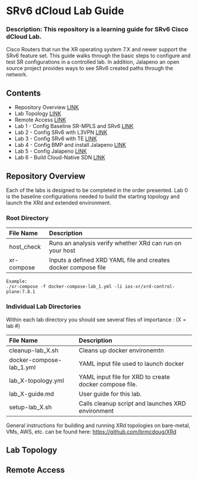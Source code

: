 # SRv6 dCloud Lab Guide

### Description: This repository is a learning guide for SRv6 Cisco dCloud Lab. 
Cisco Routers that run the XR operating system 7.X and newer support the SRv6 feature set. This guide walks 
through the basic steps to configure and test SR configurations in a controlled lab. In addition, Jalapeno an 
open source project provides ways to see SRv6 created paths through the network.

## Contents
* Repository Overview [LINK](#repository-overview)
* Lab Topology [LINK](#topology)
* Remote Access [LINK](#remote-access)
* Lab 1 - Config Baseline SR-MPLS and SRv6 [LINK](/lab_1/lab_1-guide.md)
* Lab 2 - Config SRv6 with L3VPN [LINK](/lab_2/lab_2-guide.md)
* Lab 3 - Config SRv6 with TE [LINK](/lab_3/lab_3-guide.md)
* Lab 4 - Config BMP and install Jalapeno [LINK](/lab_4/lab_4-guide.md)
* Lab 5 - Config Jalapeno [LINK](/lab_5/lab_5-guide.md)
* Lab 6 - Build Cloud-Native SDN [LINK](/lab_6/lab_6-guide.md)


## Repository Overview
Each of the labs is designed to be completed in the order presented. Lab 0 is the baseline configurations 
needed to build the starting topology and launch the XRd and extended environment.

### Root Directory

| File Name                | Description                                                    |
|:-------------------------|:---------------------------------------------------------------|
| host_check               | Runs an analysis verify whether XRd can run on your host       |
| xr-compose               | Inputs a defined XRD YAML file and creates docker compose file |

```
Example:
./xr-compose -f docker-compose-lab_1.yml -li ios-xr/xrd-control-plane:7.8.1
```

### Individual Lab Directories
Within each lab directory you should see several files of importance :
(X = lab #)

| File Name                | Description                                            |
|:-------------------------|:-------------------------------------------------------|
| cleanup-lab_X.sh         | Cleans up docker environemtn                           |
| docker-compose-lab_1.yml | YAML input file used to launch docker                  |
| lab_X-topology.yml       | YAML input file for XRD to create docker compose file. |
| lab_X-guide.md           | User guide for this lab.                               |
| setup-lab_X.sh           | Calls cleanup script and launches XRD environment      | 


General instructions for building and running XRd topologies on bare-metal, VMs, AWS, etc. can be found here:
https://github.com/brmcdoug/XRd

## Lab Topology

## Remote Access



